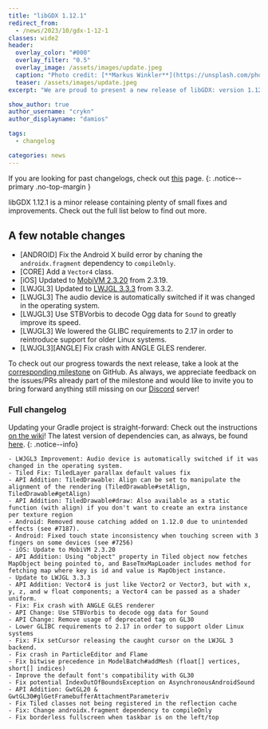```yaml
---
title: "libGDX 1.12.1"
redirect_from:
  - /news/2023/10/gdx-1-12-1
classes: wide2
header:
  overlay_color: "#000"
  overlay_filter: "0.5"
  overlay_image: /assets/images/update.jpeg
  caption: "Photo credit: [**Markus Winkler**](https://unsplash.com/photos/cxoR55-bels)"
  teaser: /assets/images/update.jpeg
excerpt: "We are proud to present a new release of libGDX: version 1.12.1!"

show_author: true
author_username: "crykn"
author_displayname: "damios"

tags:
  - changelog

categories: news
---
```

If you are looking for past changelogs, check out [this](/news/changelog/) page.
{: .notice--primary .no-top-margin }

libGDX 1.12.1 is a minor release containing plenty of small fixes and improvements. Check out the full list below to find out more.

## A few notable changes
- [ANDROID] Fix the Android X build error by chaning the `androidx.fragment` dependency to `compileOnly`.
- [CORE] Add a `Vector4` class.
- [iOS] Updated to [MobiVM 2.3.20](https://github.com/MobiVM/robovm/wiki/Changelog) from 2.3.19.
- [LWJGL3] Updated to [LWJGL 3.3.3](https://github.com/LWJGL/lwjgl3/releases/tag/3.3.3) from 3.3.2.
- [LWJGL3] The audio device is automatically switched if it was changed in the operating system.
- [LWJGL3] Use STBVorbis to decode Ogg data for `Sound` to greatly improve its speed.
- [LWJGL3] We lowered the GLIBC requirements to 2.17 in order to reintroduce support for older Linux systems.
- [LWJGL3][ANGLE] Fix crash with ANGLE GLES renderer.

To check out our progress towards the next release, take a look at the [corresponding milestone](https://github.com/libgdx/libgdx/milestone/6) on GitHub. As always, we appreciate feedback on the issues/PRs already part of the milestone and would like to invite you to bring forward anything still missing on our [Discord](/community/discord/) server!

### Full changelog
Updating your Gradle project is straight-forward: Check out the instructions [on the wiki](/wiki/articles/updating-libgdx)! The latest version of dependencies can, as always, be found [here](/dev/versions/).
{: .notice--info}
```
- LWJGL3 Improvement: Audio device is automatically switched if it was changed in the operating system.
- Tiled Fix: TiledLayer parallax default values fix
- API Addition: TiledDrawable: Align can be set to manipulate the alignment of the rendering (TiledDrawable#setAlign, TiledDrawable#getAlign)
- API Addition: TiledDrawable#draw: Also available as a static function (with align) if you don't want to create an extra instance per texture region
- Android: Removed mouse catching added on 1.12.0 due to unintended effects (see #7187).
- Android: Fixed touch state inconsistency when touching screen with 3 fingers on some devices (see #7256)
- iOS: Update to MobiVM 2.3.20
- API Addition: Using "object" property in Tiled object now fetches MapObject being pointed to, and BaseTmxMapLoader includes method for fetching map where key is id and value is MapObject instance.
- Update to LWJGL 3.3.3
- API Addition: Vector4 is just like Vector2 or Vector3, but with x, y, z, and w float components; a Vector4 can be passed as a shader uniform.
- Fix: Fix crash with ANGLE GLES renderer
- API Change: Use STBVorbis to decode ogg data for Sound
- API Change: Remove usage of deprecated tag on GL30
- Lower GLIBC requirements to 2.17 in order to support older Linux systems
- Fix: Fix setCursor releasing the caught cursor on the LWJGL 3 backend.
- Fix crash in ParticleEditor and Flame
- Fix bitwise precedence in ModelBatch#addMesh (float[] vertices, short[] indices)
- Improve the default font's compatibility with GL30
- Fix potential IndexOutOfBoundsException on AsynchronousAndroidSound
- API Addition: GwtGL20 & GwtGL30#glGetFramebufferAttachmentParameteriv
- Fix Tiled classes not being registered in the reflection cache
- Fix: Change androidx.fragment dependency to compileOnly
- Fix borderless fullscreen when taskbar is on the left/top
```
